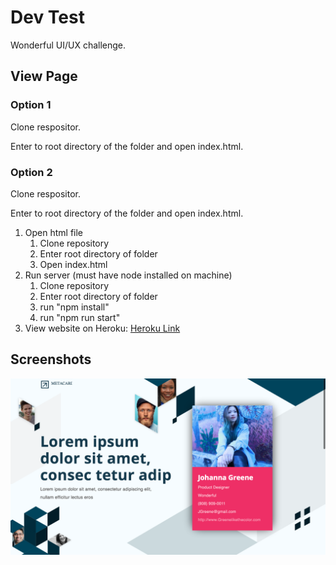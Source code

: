 # Dev Test

Wonderful UI/UX challenge.

## View Page

### Option 1
Clone respositor.

Enter to root directory of the folder and open index.html.

### Option 2
Clone respositor.

Enter to root directory of the folder and open index.html.

1. Open html file
    1. Clone repository
    2. Enter root directory of folder
    3. Open index.html
2. Run server (must have node installed on machine)
    1. Clone repository
    2. Enter root directory of folder
    3. run "npm install"
    4. run "npm run start"
3. View website on Heroku: [Heroku Link](https://tranquil-tor-93687.herokuapp.com/ "Herku Link")

## Screenshots
![picture alt](https://github.com/jcruz1991/Wonderful-Dev-Test/blob/master/hero.png)